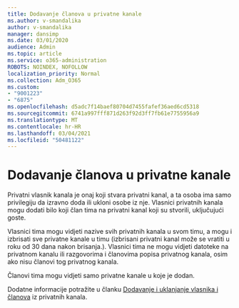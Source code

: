```yaml
---
title: Dodavanje članova u privatne kanale
ms.author: v-smandalika
author: v-smandalika
manager: dansimp
ms.date: 03/01/2020
audience: Admin
ms.topic: article
ms.service: o365-administration
ROBOTS: NOINDEX, NOFOLLOW
localization_priority: Normal
ms.collection: Adm_O365
ms.custom:
- "9001223"
- "6875"
ms.openlocfilehash: d5adc7f14baef80704d7455fafef36aed6cd5318
ms.sourcegitcommit: 6741a997fff871d263f92d3ff7fb61e7755956a9
ms.translationtype: MT
ms.contentlocale: hr-HR
ms.lasthandoff: 03/04/2021
ms.locfileid: "50481122"
---
```

# <a name="adding-members-to-private-channels"></a>Dodavanje članova u privatne kanale

Privatni vlasnik kanala je onaj koji stvara privatni kanal, a ta osoba ima samo privilegiju da izravno doda ili ukloni osobe iz nje. Vlasnici privatnih kanala mogu dodati bilo koji član tima na privatni kanal koji su stvorili, uključujući goste.

Vlasnici tima mogu vidjeti nazive svih privatnih kanala u svom timu, a mogu i izbrisati sve privatne kanale u timu (izbrisani privatni kanal može se vratiti u roku od 30 dana nakon brisanja.). Vlasnici tima ne mogu vidjeti datoteke na privatnom kanalu ili razgovorima i članovima popisa privatnog kanala, osim ako nisu članovi tog privatnog kanala.

Članovi tima mogu vidjeti samo privatne kanale u koje je dodan.

Dodatne informacije potražite u članku [Dodavanje i uklanjanje vlasnika i članova](https://docs.microsoft.com/MicrosoftTeams/private-channels#adding-and-removing-owners-and-members) iz privatnih kanala.
